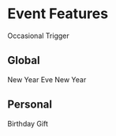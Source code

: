 Event Features
==============

Occasional Trigger

## Global

New Year Eve
New Year

## Personal

Birthday
  Gift


